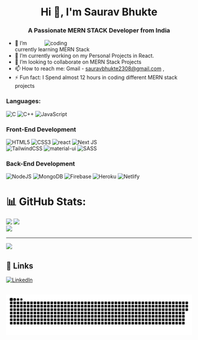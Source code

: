 <h1 align="center">Hi 👋, I'm Saurav Bhukte</h1>
<h3 align="center">A Passionate MERN STACK Developer from India</h3>

<img align="right" alt="coding" width="400" src="https://media4.giphy.com/media/fVUnEVLKi2CWqF2yxF/giphy.gif?cid=ecf05e47bruq6j7viqe5dgz181amir6ylfzi6i8bjvnldyie&rid=giphy.gif&ct=g"/>

- 🔭 I’m currently learning MERN Stack<br>
- 🌱 I’m currently working on my Personal Projects in React.<br>
- 👯 I’m looking to collaborate on MERN Stack Projects<br>
- 📫 How to reach me: Gmail - sauravbhukte2308@gmail.com ,<br>
- ⚡ Fun fact: I Spend almost 12 hours in coding different MERN stack projects

### Languages:
![C](https://img.shields.io/badge/c-%2300599C.svg?style=for-the-badge&logo=c&logoColor=white)
![C++](https://img.shields.io/badge/c++-%2300599C.svg?style=for-the-badge&logo=c%2B%2B&logoColor=white)
![JavaScript](https://img.shields.io/badge/javascript-%23323330.svg?style=for-the-badge&logo=javascript&logoColor=%23F7DF1E)
 
### Front-End Development
![HTML5](https://img.shields.io/badge/html5-%23E34F26.svg?style=for-the-badge&logo=html5&logoColor=white) 
![CSS3](https://img.shields.io/badge/css3-%231572B6.svg?style=for-the-badge&logo=css3&logoColor=white)
![react](https://img.shields.io/badge/React-20232A?style=for-the-badge&logo=react&logoColor=61DAFB) 
![Next JS](https://img.shields.io/badge/Next-black?style=for-the-badge&logo=next.js&logoColor=white)  
![TailwindCSS](https://img.shields.io/badge/tailwindcss-%2338B2AC.svg?style=for-the-badge&logo=tailwind-css&logoColor=white)
![material-ui](https://img.shields.io/badge/Material_UI-0081CB?style=for-the-badge&logo=mui&logoColor=white) 
![SASS](https://img.shields.io/badge/SASS-hotpink.svg?style=for-the-badge&logo=SASS&logoColor=white)

### Back-End Development
![NodeJS](https://img.shields.io/badge/Node-3c8166?style=for-the-badge&logo=Node&logoColor=white)
![MongoDB](https://img.shields.io/badge/MongoDB-%234ea94b.svg?style=for-the-badge&logo=mongodb&logoColor=white)
![Firebase](https://img.shields.io/badge/firebase-%23039BE5.svg?style=for-the-badge&logo=firebase) 
![Heroku](https://img.shields.io/badge/heroku-%23430098.svg?style=for-the-badge&logo=heroku&logoColor=white)
![Netlify](https://img.shields.io/badge/netlify-%23000000.svg?style=for-the-badge&logo=netlify&logoColor=#00C7B7) 

# 📊 GitHub Stats:
![](https://github-readme-stats.vercel.app/api?username=Surv2308&theme=tokyonight&hide_border=false&include_all_commits=true&count_private=true)
![](https://github-readme-streak-stats.herokuapp.com/?user=Surv2308&theme=tokyonight&hide_border=false)<br/>
![](https://github-readme-stats.vercel.app/api/top-langs/?username=Surv2308&theme=tokyonight&hide_border=false&include_all_commits=true&count_private=true&layout=compact)

---
[![](https://visitcount.itsvg.in/api?id=Surv2308&icon=0&color=0)](https://visitcount.itsvg.in)

<!-- Proudly created with GPRM ( https://gprm.itsvg.in ) -->

## 🔗 Links
[![LinkedIn](https://img.shields.io/badge/LinkedIn-%230077B5.svg?logo=linkedin&logoColor=white)](https://linkedin.com/in/https://www.linkedin.com/in/saurav-bhukte-ba32a0229)

<div align="center">
  <br>
  <img alt="snake eating my contribution" src="https://github.com/Surv2308/Surv2308/blob/output/github-contribution-grid-snake.svg">
  <br>      <br>     <br>      </div>
